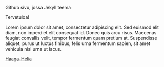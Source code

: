 Github sivu, jossa Jekyll teema

Tervetuloa!

Lorem ipsum dolor sit amet, consectetur adipiscing elit. Sed euismod elit diam, non imperdiet elit consequat id. 
Donec quis arcu risus. Maecenas feugiat convallis velit, tempor fermentum quam pretium at. 
Suspendisse aliquet, purus ut luctus finibus, felis urna fermentum sapien, sit amet vehicula nisl urna ut lacus.

[Haaga-Helia](https://www.haaga-helia.fi)

